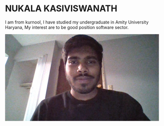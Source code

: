 # NUKALA KASIVISWANATH
I am from kurnool, I have studied my undergraduate in Amity University Haryana, My interest are to be good position software sector.

![Aboutme](/WIN_20230201_20_28_36_Pro.jpg)